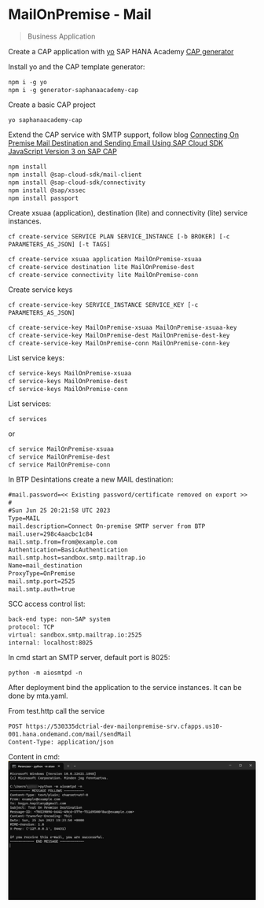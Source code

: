 # MailOnPremise - Mail
> Business Application

Create a CAP application with [yo](https://yeoman.io/)  SAP HANA Academy [CAP generator](https://www.npmjs.com/package/generator-saphanaacademy-cap)

Install yo and the CAP template generator:
```
npm i -g yo
npm i -g generator-saphanaacademy-cap
```

Create a basic CAP project
```
yo saphanaacademy-cap
```

Extend the CAP service with SMTP support, follow blog
[Connecting On Premise Mail Destination and Sending Email Using SAP Cloud SDK JavaScript Version 3 on SAP CAP](https://blogs.sap.com/2023/02/14/connecting-on-premise-mail-destination-using-sap-cloud-sdk-javascript-version-3-on-sap-cap/)
```
npm install
npm install @sap-cloud-sdk/mail-client
npm install @sap-cloud-sdk/connectivity
npm install @sap/xssec​
npm install passport
```


Create xsuaa (application), destination (lite) and connectivity (lite) service instances.
```
cf create-service SERVICE PLAN SERVICE_INSTANCE [-b BROKER] [-c PARAMETERS_AS_JSON] [-t TAGS]
```

```
cf create-service xsuaa application MailOnPremise-xsuaa
cf create-service destination lite MailOnPremise-dest
cf create-service connectivity lite MailOnPremise-conn
```

Create service keys
```
cf create-service-key SERVICE_INSTANCE SERVICE_KEY [-c PARAMETERS_AS_JSON]
```

```
cf create-service-key MailOnPremise-xsuaa MailOnPremise-xsuaa-key
cf create-service-key MailOnPremise-dest MailOnPremise-dest-key
cf create-service-key MailOnPremise-conn MailOnPremise-conn-key
```

List service keys:
```
cf service-keys MailOnPremise-xsuaa
cf service-keys MailOnPremise-dest
cf service-keys MailOnPremise-conn
```
List services:
```
cf services
```

or
```
cf service MailOnPremise-xsuaa
cf service MailOnPremise-dest
cf service MailOnPremise-conn
```


In BTP Desintations create a new MAIL destination:
```
#mail.password=<< Existing password/certificate removed on export >>
#
#Sun Jun 25 20:21:58 UTC 2023
Type=MAIL
mail.description=Connect On-premise SMTP server from BTP
mail.user=298c4aacbc1c84
mail.smtp.from=from@example.com
Authentication=BasicAuthentication
mail.smtp.host=sandbox.smtp.mailtrap.io
Name=mail_destination
ProxyType=OnPremise
mail.smtp.port=2525
mail.smtp.auth=true
```

SCC access control list: 
``` 
back-end type: non-SAP system  
protocol: TCP  
virtual: sandbox.smtp.mailtrap.io:2525  
internal: localhost:8025  
```

In cmd start an SMTP server, default port is 8025:
```
python -m aiosmtpd -n
```

After deployment bind the application to the service instances. It can be done by mta.yaml.

From test.http call the service
```
POST https://530335dctrial-dev-mailonpremise-srv.cfapps.us10-001.hana.ondemand.com/mail/sendMail
Content-Type: application/json
```

Content in cmd:
![python -m aiosmtpd -n](./images/smtp006.png)
